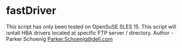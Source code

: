 # fastDriver
This script has only been tested on OpenSuSE SLES 15.
This script will isntall HBA drivers located at specific FTP server / directory.
Author - Parker Schoenig
Parker.Schoenig@dell.com
